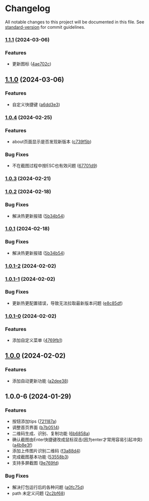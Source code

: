 # Changelog

All notable changes to this project will be documented in this file. See [standard-version](https://github.com/conventional-changelog/standard-version) for commit guidelines.

### [1.1.1](https://github.com/yxw007/QRCodeTools/compare/v1.1.0...v1.1.1) (2024-03-06)


### Features

* 更新图标 ([4ae702c](https://github.com/yxw007/QRCodeTools/commit/4ae702c26ef98a9010eadc7f842854a93084d558))

## [1.1.0](https://github.com/yxw007/QRCodeTools/compare/v1.0.4...v1.1.0) (2024-03-06)


### Features

* 自定义快捷键 ([a6dd3e3](https://github.com/yxw007/QRCodeTools/commit/a6dd3e3a8d0d4ec1043581268e08bfb33ae1846f))

### [1.0.4](https://github.com/yxw007/QRCodeTools/compare/v1.0.3...v1.0.4) (2024-02-25)


### Features

* about页面显示是否发现新版本 ([c739f5b](https://github.com/yxw007/QRCodeTools/commit/c739f5bd393756e542f8de5020f85cb23c8c5a8a))


### Bug Fixes

* 不在截图过程中按ESC也有效问题 ([67701d9](https://github.com/yxw007/QRCodeTools/commit/67701d9f54cb16a43e420a8037aea6b55f25f041))

### [1.0.3](https://github.com/yxw007/QRCodeTools/compare/v1.0.2...v1.0.3) (2024-02-21)

### [1.0.2](https://github.com/yxw007/QRCodeTools/compare/v1.0.1-1...v1.0.2) (2024-02-18)


### Bug Fixes

* 解决热更新报错 ([5b34b54](https://github.com/yxw007/QRCodeTools/commit/5b34b5470c7d08b6ef07b7dd6d1b1ac3c324db17))

### [1.0.1](https://github.com/yxw007/QRCodeTools/compare/v1.0.1-1...v1.0.1) (2024-02-18)


### Bug Fixes

* 解决热更新报错 ([5b34b54](https://github.com/yxw007/QRCodeTools/commit/5b34b5470c7d08b6ef07b7dd6d1b1ac3c324db17))

### [1.0.1-2](https://github.com/yxw007/QRCodeTools/compare/v1.0.1-1...v1.0.1-2) (2024-02-02)

### [1.0.1-1](https://github.com/yxw007/QRCodeTools/compare/v1.0.1-0...v1.0.1-1) (2024-02-02)


### Bug Fixes

* 更新热更配置错误，导致无法拉取最新版本问题 ([e8c85df](https://github.com/yxw007/QRCodeTools/commit/e8c85df34578d7013c16d2381f80fd57bc65e901))

### [1.0.1-0](https://github.com/yxw007/QRCodeTools/compare/v1.0.0...v1.0.1-0) (2024-02-02)


### Features

* 添加自定义菜单 ([4769fb1](https://github.com/yxw007/QRCodeTools/commit/4769fb1634b79bd2835ebb3e86cddc2d26d41360))

## [1.0.0](https://github.com/yxw007/QRCodeTools/compare/v1.0.0-6...v1.0.0) (2024-02-02)


### Features

* 添加自动更新功能 ([a2dee38](https://github.com/yxw007/QRCodeTools/commit/a2dee384c8b525241caac09157078b7233154faf))

## 1.0.0-6 (2024-01-29)

### Features

* 按钮添加tips ([721187a](https://github.com/yxw007/QRCodeTools/commit/721187aebadf2cd1692de96452269fd3883cedff))
* 调整首页界面 ([b7b0514](https://github.com/yxw007/QRCodeTools/commit/b7b0514c3047a8405b67cda23eca51b224aac867))
* 二维码生成、识别、复制功能 ([6b6858a](https://github.com/yxw007/QRCodeTools/commit/6b6858aca519e3806224514fe2628d72d5d56648))
* 确认截图由Enter快捷键改成鼠标双击(因为enter才常用容易引起冲突) ([a4b8e3f](https://github.com/yxw007/QRCodeTools/commit/a4b8e3f9c2d554945cdbf9a6f1e1df269378aac8))
* 添加上传图片识别二维码 ([f3a88d4](https://github.com/yxw007/QRCodeTools/commit/f3a88d410b2fb2bc902982f9ca96936d649d9bd4))
* 完成截图基本功能 ([53558b3](https://github.com/yxw007/QRCodeTools/commit/53558b381b225e83a1e41d98c93765e24edd12ab))
* 支持多屏截图 ([9e769fd](https://github.com/yxw007/QRCodeTools/commit/9e769fdeb6f31f4e96bea804ac69156259db9439))


### Bug Fixes

* 解决打包运行后的各种问题 ([a0fc75d](https://github.com/yxw007/QRCodeTools/commit/a0fc75d01d7b812b9ba9527dd4a5f9b7b196ff57))
* path 未定义问题 ([2c2bf68](https://github.com/yxw007/QRCodeTools/commit/2c2bf6830d8e2a6ca4a063ee7659e3018e53f41b))
